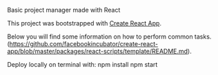 Basic project manager made with React

This project was bootstrapped with [Create React App](https://github.com/facebookincubator/create-react-app).

Below you will find some information on how to perform common tasks.<br>
(https://github.com/facebookincubator/create-react-app/blob/master/packages/react-scripts/template/README.md).

Deploy locally on terminal with:
npm install
npm start